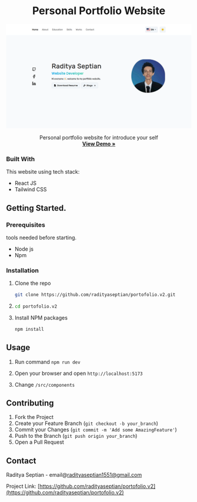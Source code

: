 <h1 align="center">Personal Portfolio Website</h1>

<div align="center">
  <a href="https://www.radityaseptian.my.id/">
    <img src="./src/assets/demo/portofolio.v2.png" alt="Logo">
  </a>

  <p align="center">
    Personal portfolio website for introduce your self
    <br />
    <a href="https://www.radityaseptian.my.id/"><strong>View Demo »</strong></a>
    <br />
</div>

### Built With

This website using tech stack:

- React JS
- Tailwind CSS

## Getting Started.

### Prerequisites

tools needed before starting.

- Node js
- Npm

### Installation

1. Clone the repo
   ```sh
   git clone https://github.com/radityaseptian/portofolio.v2.git
   ```
2. ```sh
   cd portofolio.v2
   ```
3. Install NPM packages
   ```sh
   npm install
   ```

## Usage

1. Run command `npm run dev`

2. Open your browser and open `http://localhost:5173`

3. Change `/src/components`

## Contributing

1. Fork the Project
2. Create your Feature Branch (`git checkout -b your_branch`)
3. Commit your Changes (`git commit -m 'Add some AmazingFeature'`)
4. Push to the Branch (`git push origin your_branch`)
5. Open a Pull Request

## Contact

Raditya Septian - email@radityaseptian1551@gmail.com

Project Link: [https://github.com/radityaseptian/portofolio.v2](https://github.com/radityaseptian/portofolio.v2)
